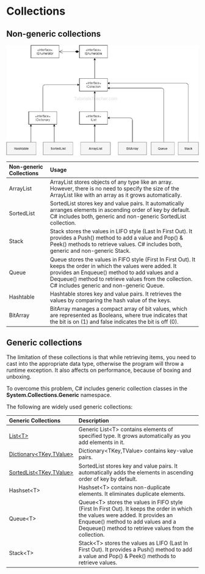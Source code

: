 # Collections

##  Non-generic collections

![](../../.gitbook/assets/image%20%2817%29.png)

| Non-generic Collections | Usage |
| :--- | :--- |
| ArrayList | ArrayList stores objects of any type like an array. However, there is no need to specify the size of the ArrayList like with an array as it grows automatically. |
| SortedList | SortedList stores key and value pairs. It automatically arranges elements in ascending order of key by default. C\# includes both, generic and non-generic SortedList collection. |
| Stack | Stack stores the values in LIFO style \(Last In First Out\). It provides a Push\(\) method to add a value and Pop\(\) & Peek\(\) methods to retrieve values. C\# includes both, generic and non-generic Stack. |
| Queue | Queue stores the values in FIFO style \(First In First Out\). It keeps the order in which the values were added. It provides an Enqueue\(\) method to add values and a Dequeue\(\) method to retrieve values from the collection. C\# includes generic and non-generic Queue. |
| Hashtable | Hashtable stores key and value pairs. It retrieves the values by comparing the hash value of the keys. |
| BitArray | BitArray manages a compact array of bit values, which are represented as Booleans, where true indicates that the bit is on \(1\) and false indicates the bit is off \(0\). |

## Generic collections

The limitation of these collections is that while retrieving items, you need to cast into the appropriate data type, otherwise the program will throw a runtime exception. It also affects on performance, because of boxing and unboxing.

To overcome this problem, C\# includes generic collection classes in the **System.Collections.Generic** namespace.

The following are widely used generic collections:

| Generic Collections | Description |
| :--- | :--- |
| [List&lt;T&gt;](https://www.tutorialsteacher.com/csharp/csharp-list) | Generic List&lt;T&gt; contains elements of specified type. It grows automatically as you add elements in it. |
| [Dictionary&lt;TKey,TValue&gt;](https://www.tutorialsteacher.com/csharp/csharp-dictionary) | Dictionary&lt;TKey,TValue&gt; contains key-value pairs. |
| [SortedList&lt;TKey,TValue&gt;](https://www.tutorialsteacher.com/csharp/csharp-generic-sortedlist) | SortedList stores key and value pairs. It automatically adds the elements in ascending order of key by default. |
| Hashset&lt;T&gt; | Hashset&lt;T&gt; contains non-duplicate elements. It eliminates duplicate elements. |
| Queue&lt;T&gt; | Queue&lt;T&gt; stores the values in FIFO style \(First In First Out\). It keeps the order in which the values were added. It provides an Enqueue\(\) method to add values and a Dequeue\(\) method to retrieve values from the collection. |
| Stack&lt;T&gt; | Stack&lt;T&gt; stores the values as LIFO \(Last In First Out\). It provides a Push\(\) method to add a value and Pop\(\) & Peek\(\) methods to retrieve values. |

